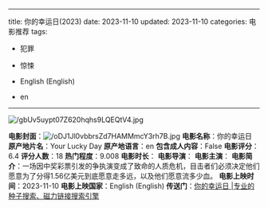 
---
title: 你的幸运日(2023)
date: 2023-11-10
updated: 2023-11-10
categories: 电影推荐
tags:

- 犯罪
- 惊悚

- English (English)
- en
---

<img src="https://image.tmdb.org/t/p/original/gbUv5uypt07Z620hqhs9LQEQtV4.jpg" alt="/gbUv5uypt07Z620hqhs9LQEQtV4.jpg" title="/gbUv5uypt07Z620hqhs9LQEQtV4.jpg">

**电影封面**：<img src="https://image.tmdb.org/t/p/w200/oDJ1Jl0vbbrsZd7HAMMmcY3rh7B.jpg" alt="/oDJ1Jl0vbbrsZd7HAMMmcY3rh7B.jpg" title="/oDJ1Jl0vbbrsZd7HAMMmcY3rh7B.jpg">
**电影名称**：你的幸运日
**原产地片名**：Your Lucky Day
**原产地语言**：en
**包含成人内容**：False
**电影评分**：6.4
**评分人数**：18
**热门程度**：9.008
**电影时长**：
**电影导演**：
**电影主演**：
**电影简介**：一场因中奖彩票引发的争执演变成了致命的人质危机，目击者们必须决定他们愿意为了分得1.56亿美元到底愿意走多远，以及他们愿意流多少血。
**电影上映时间**：2023-11-10
**电影上映国家**：English (English)
**传送门**：[你的幸运日 |专业的种子搜索、磁力链接搜索引擎](https://movie.amd794.com:2083/?search=Your%20Lucky%20Day&ordering=&mode=match_phrase&page_size=10&page=1)

